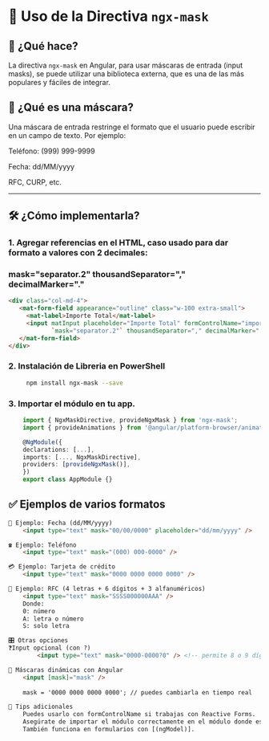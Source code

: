# 📏 Uso de la Directiva `ngx-mask`

## 🎯 ¿Qué hace?

La directiva `ngx-mask` en Angular, para usar máscaras de entrada (input masks), se puede utilizar una biblioteca externa, que es una de las más populares y fáciles de integrar.

## 🔧 ¿Qué es una máscara?

Una máscara de entrada restringe el formato que el usuario puede escribir en un campo de texto. Por ejemplo:

  Teléfono: (999) 999-9999  

  Fecha: dd/MM/yyyy  

  RFC, CURP, etc.  

---

## 🛠️ ¿Cómo implementarla?

### 1. Agregar referencias en el HTML, caso usado para dar formato a valores con 2 decimales:
###    mask="separator.2" thousandSeparator=","    decimalMarker="."

```html
<div class="col-md-4">
   <mat-form-field appearance="outline" class="w-100 extra-small">
     <mat-label>Importe Total</mat-label>
     <input matInput placeholder="Importe Total" formControlName="importe" autocomplete="off"
            `mask="separator.2"` thousandSeparator="," decimalMarker="." tabindex="5">
   </mat-form-field>
</div>
```

### 2. Instalación de Libreria en PowerShell

```bash
     npm install ngx-mask --save
```

### 3. Importar el módulo en tu app.
```typescript
    import { NgxMaskDirective, provideNgxMask } from 'ngx-mask';
    import { provideAnimations } from '@angular/platform-browser/animations';

    @NgModule({
    declarations: [...],
    imports: [..., NgxMaskDirective],
    providers: [provideNgxMask()],
    })
    export class AppModule {}
```
## ✅ Ejemplos de varios formatos

```html
📅 Ejemplo: Fecha (dd/MM/yyyy)
    <input type="text" mask="00/00/0000" placeholder="dd/mm/yyyy" />

☎️ Ejemplo: Teléfono
    <input type="text" mask="(000) 000-0000" />

💳 Ejemplo: Tarjeta de crédito
    <input type="text" mask="0000 0000 0000 0000" />

🎯 Ejemplo: RFC (4 letras + 6 dígitos + 3 alfanuméricos)
    <input type="text" mask="SSSS000000AAA" />
    Donde:
    0: número
    A: letra o número
    S: solo letra

🎛️ Otras opciones
❓Input opcional (con ?)
        <input type="text" mask="0000-0000?0" /> <!-- permite 8 o 9 dígitos -->

🔁 Máscaras dinámicas con Angular
    <input [mask]="mask" />
  
    mask = '0000 0000 0000 0000'; // puedes cambiarla en tiempo real

📌 Tips adicionales
    Puedes usarlo con formControlName si trabajas con Reactive Forms.
    Asegúrate de importar el módulo correctamente en el módulo donde estés usando el input (puede ser un SharedModule si está separado).
    También funciona en formularios con [(ngModel)].
```
